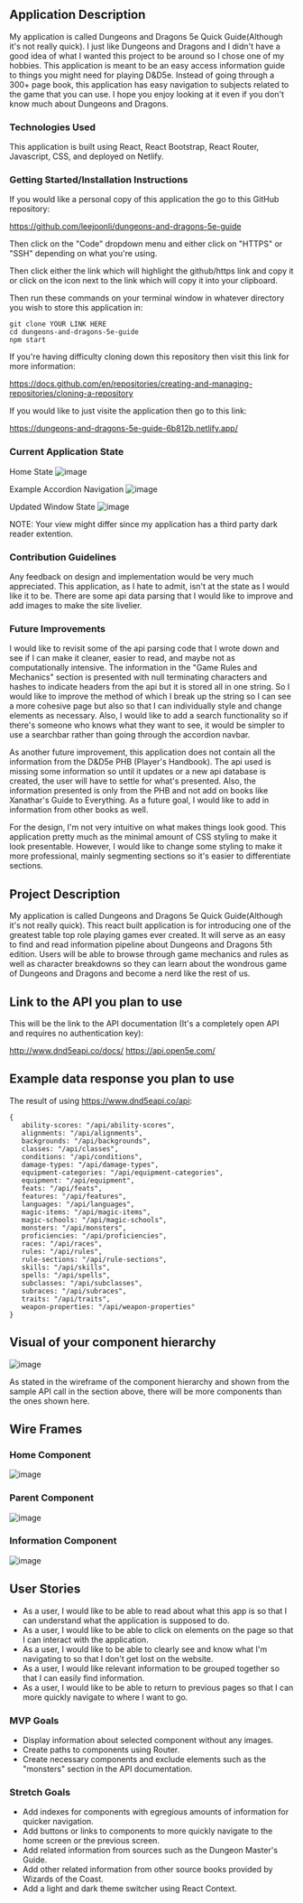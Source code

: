 ## Application Description
My application is called Dungeons and Dragons 5e Quick Guide(Although it's not really quick).  I just like Dungeons and Dragons and I didn't have a good idea of what I wanted this project to be around so I chose one of my hobbies.  This application is meant to be an easy access information guide to things you might need for playing D&D5e.  Instead of going through a 300+ page book, this application has easy navigation to subjects related to the game that you can use.  I hope you enjoy looking at it even if you don't know much about Dungeons and Dragons.

### Technologies Used
This application is built using React, React Bootstrap, React Router, Javascript, CSS, and deployed on Netlify.

### Getting Started/Installation Instructions
If you would like a personal copy of this application the go to this GitHub repository:

https://github.com/leejoonli/dungeons-and-dragons-5e-guide

Then click on the "Code" dropdown menu and either click on "HTTPS" or "SSH" depending on what you're using.

Then click either the link which will highlight the github/https link and copy it or click on the icon next to the link which will copy it into your clipboard.

Then run these commands on your terminal window in whatever directory you wish to store this application in:

```
git clone YOUR LINK HERE
cd dungeons-and-dragons-5e-guide
npm start
```

If you're having difficulty cloning down this repository then visit this link for more information:

https://docs.github.com/en/repositories/creating-and-managing-repositories/cloning-a-repository

If you would like to just visite the application then go to this link:

https://dungeons-and-dragons-5e-guide-6b812b.netlify.app/

### Current Application State
Home State
![image](https://media.git.generalassemb.ly/user/40293/files/6c71bd00-7231-11ec-962d-ab43e044ec86)

Example Accordion Navigation
![image](https://media.git.generalassemb.ly/user/40293/files/8a3f2200-7231-11ec-8f91-cd7534073712)

Updated Window State
![image](https://media.git.generalassemb.ly/user/40293/files/ad69d180-7231-11ec-9a3c-6e1737021e8d)

NOTE: Your view might differ since my application has a third party dark reader extention.

### Contribution Guidelines
Any feedback on design and implementation would be very much appreciated.  This application, as I hate to admit, isn't at the state as I would like it to be.  There are some api data parsing that I would like to improve and add images to make the site livelier.

### Future Improvements
I would like to revisit some of the api parsing code that I wrote down and see if I can make it cleaner, easier to read, and maybe not as computationally intensive.  The information in the "Game Rules and Mechanics" section is presented with null terminating characters and hashes to indicate headers from the api but it is stored all in one string.  So I would like to improve the method of which I break up the string so I can see a more cohesive page but also so that I can individually style and change elements as necessary.  Also, I would like to add a search functionality so if there's someone who knows what they want to see, it would be simpler to use a searchbar rather than going through the accordion navbar.

As another future improvement, this application does not contain all the information from the D&D5e PHB (Player's Handbook).  The api used is missing some information so until it updates or a new api database is created, the user will have to settle for what's presented.  Also, the information presented is only from the PHB and not add on books like Xanathar's Guide to Everything.  As a future goal, I would like to add in information from other books as well.

For the design, I'm not very intuitive on what makes things look good.  This application pretty much as the minimal amount of CSS styling to make it look presentable.  However, I would like to change some styling to make it more professional, mainly segmenting sections so it's easier to differentiate sections.

## Project Description 
My application is called Dungeons and Dragons 5e Quick Guide(Although it's not really quick).  This react built application is for introducing one of the greatest table top role playing games ever created.  It will serve as an easy to find and read information pipeline about Dungeons and Dragons 5th edition.  Users will be able to browse through game mechanics and rules as well as character breakdowns so they can learn about the wondrous game of Dungeons and Dragons and become a nerd like the rest of us.

## Link to the API you plan to use
This will be the link to the API documentation (It's a completely open API and requires no authentication key):

http://www.dnd5eapi.co/docs/
https://api.open5e.com/

## Example data response you plan to use
The result of using https://www.dnd5eapi.co/api:

```
{
   ability-scores: "/api/ability-scores",
   alignments: "/api/alignments",
   backgrounds: "/api/backgrounds",
   classes: "/api/classes",
   conditions: "/api/conditions",
   damage-types: "/api/damage-types",
   equipment-categories: "/api/equipment-categories",
   equipment: "/api/equipment",
   feats: "/api/feats",
   features: "/api/features",
   languages: "/api/languages",
   magic-items: "/api/magic-items",
   magic-schools: "/api/magic-schools",
   monsters: "/api/monsters",
   proficiencies: "/api/proficiencies",
   races: "/api/races",
   rules: "/api/rules",
   rule-sections: "/api/rule-sections",
   skills: "/api/skills",
   spells: "/api/spells",
   subclasses: "/api/subclasses",
   subraces: "/api/subraces",
   traits: "/api/traits",
   weapon-properties: "/api/weapon-properties"
}
```

## Visual of your component hierarchy
![image](https://media.git.generalassemb.ly/user/40293/files/51b4c980-6d95-11ec-8a95-035bd9be0c2f)

As stated in the wireframe of the component hierarchy and shown from the sample API call in the section above, there will be more components than the ones shown here.

## Wire Frames
### Home Component
![image](https://media.git.generalassemb.ly/user/40293/files/68a7eb80-6d96-11ec-8903-3a55729ead52)

### Parent Component
![image](https://media.git.generalassemb.ly/user/40293/files/80cc3a80-6d97-11ec-87e0-43056c930dcc)

### Information Component
![image](https://media.git.generalassemb.ly/user/40293/files/f258b880-6d98-11ec-8f86-581a78136ce7)

## User Stories
- As a user, I would like to be able to read about what this app is so that I can understand what the application is supposed to do.
- As a user, I would like to be able to click on elements on the page so that I can interact with the application.
- As a user, I would like to be able to clearly see and know what I'm navigating to so that I don't get lost on the website.
- As a user, I would like relevant information to be grouped together so that I can easily find information.
- As a user, I would like to be able to return to previous pages so that I can more quickly navigate to where I want to go.

### MVP Goals
- Display information about selected component without any images.
- Create paths to components using Router.
- Create necessary components and exclude elements such as the "monsters" section in the API documentation.

### Stretch Goals
- Add indexes for components with egregious amounts of information for quicker navigation.
- Add buttons or links to components to more quickly navigate to the home screen or the previous screen.
- Add related information from sources such as the Dungeon Master's Guide.
- Add other related information from other source books provided by Wizards of the Coast.
- Add a light and dark theme switcher using React Context.